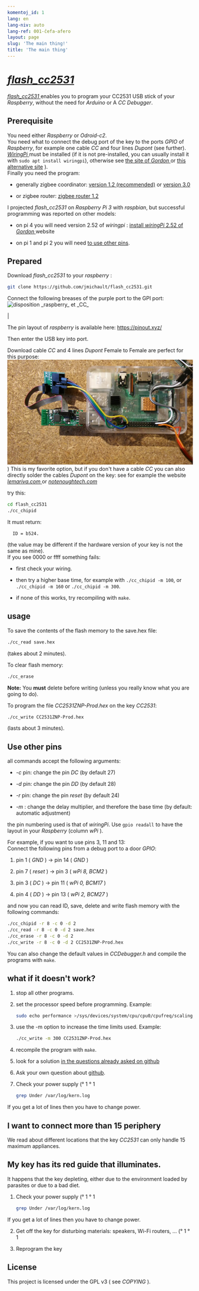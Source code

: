 ```yaml
---
komentoj_id: 1
lang: en
lang-niv: auto
lang-ref: 001-ĉefa-afero
layout: page
slug: 'The main thing!'
title: 'The main thing'
---
```


# [ _flash\_cc2531_ ](https://github.com/jmichault/flash_cc2531)
 [ _flash\_cc2531_ ](https://github.com/jmichault/flash_cc2531) enables you to program your CC2531 USB stick of your _Raspberry_, without the need for _Arduino_ or A _CC Debugger_.  

## Prerequisite
You need either _Raspberry_ or _Odroid-c2_.  
You need what to connect the debug port of the key to the ports _GPIO_ of _Raspberry_, for example one cable _CC_ and four lines _Dupont_ (see further).   
[ _WiringPi_ ](http://wiringpi.com/) must be installed \(if it is not pre-installed, you can usually install it with `sudo apt install wiringpi`), otherwise see [the site of _Gordon_ ](http://wiringpi.com/) or [this alternative site](https://github.com/WiringPi/WiringPi) \).  
Finally you need the program:

* generally zigbee coordinator: [ version 1.2 (recommended)](https://github.com/Koenkk/Z-Stack-firmware/raw/master/coordinator/Z-Stack_Home_1.2/bin/default/) or [version 3.0](https://github.com/Koenkk/Z-Stack-firmware/tree/master/coordinator/Z-Stack_3.0.x/bin)


* or zigbee router: [zigbee router 1.2](https://github.com/Koenkk/Z-Stack-firmware/tree/master/router/CC2531/bin)



I projected _flash\_cc2531_ on _Raspberry Pi 3_ with _raspbian_, but successful programming was reported on other models:

 * on pi 4 you will need version 2.52 of _wiringpi_ :  [install _wiringPi_ 2.52 of _Gordon_ ](http://wiringpi.com/wiringpi-updated-to-2-52-for-the-raspberry-pi-4b/)website


 * on pi 1 and pi 2 you will need [to use other pins](#uzi_aliajn_pinglojn).



## Prepared

Download _flash\_cc2531_ to your _raspberry_ :
```bash
git clone https://github.com/jmichault/flash_cc2531.git
```

Connect the following breases of the purple port to the GPI port:
![](/public/raspberry-cc.png "disposition _raspberry_ et _CC_") 

|  

The pin layout of _raspberry_ is available here: <https://pinout.xyz/>


Then enter the USB key into port.  

Download cable _CC_ and 4 lines _Dupont_ Female to Female are perfect for this purpose:
![photo of the key and the _raspberry_ ](https://github.com/jmichault/files/raw/master/Raspberry-CC2531.jpg))
This is my favorite option, but if you don't have a cable _CC_ you can also directly solder the cables _Dupont_ on the key: see for example the website [ _lemariva.com_ ](https://lemariva.com/blog/2019/08/zigbee-flashing-cc2531-using-raspberry-pi-without-cc-debugger) or [ _notenoughtech.com_ ](https://notenoughtech.com/home-automation/flashing-cc2531-without-cc-debugger )


try this:
```bash
cd flash_cc2531
./cc_chipid
```
It must return:
```
  ID = b524.
```
(the value may be different if the hardware version of your key is not the same as mine).  
If you see 0000 or ffff something fails:

 * first check your wiring.


 * then try a higher base time, for example with `./cc_chipid -m 100`, or `./cc_chipid -m 160` or `./cc_chipid -m 300`.


 * if none of this works, try recompiling with `make`.



## usage
To save the contents of the flash memory to the save.hex file:
```bash
./cc_read save.hex
```
(takes about 2 minutes).  

To clear flash memory:
```bash
./cc_erase
```
**Note:** You **must** delete before writing (unless you really know what you are going to do).

To program the file _CC2531ZNP-Prod.hex_ on the key _CC2531_:
```bash
./cc_write CC2531ZNP-Prod.hex
```
(lasts about 3 minutes).

<a id="uzi_aliajn_pinglojn"></a>

## Use other pins

all commands accept the following arguments:

 * _-c_ pin: change the pin _DC_ (by default 27)


 * _-d_ pin: change the pin _DD_ (by default 28)


 * _-r_ pin: change the pin _reset_ (by default 24)


 * _-m_ : change the delay multiplier, and therefore the base time (by default: automatic adjustment)



the pin numbering used is that of _wiringPi_. Use `gpio readall` to have the layout in your _Raspberry_ (column _wPi_ ).

For example, if you want to use pins 3, 11 and 13:  
Connect the following pins from a debug port to a door _GPIO_:

 1. pin 1 ( _GND_ ) -> pin 14 ( _GND_ )


 2. pin 7 ( _reset_ ) -> pin 3 ( _wPi 8, BCM2_ )


 3. pin 3 ( _DC_ ) -> pin 11 ( _wPi 0, BCM17_ )


 4. pin 4 ( _DD_ ) -> pin 13 ( _wPi 2, BCM27_ )



and now you can read ID, save, delete and write flash memory with the following commands:
```bash
./cc_chipid -r 8 -c 0 -d 2
./cc_read -r 8 -c 0 -d 2 save.hex
./cc_erase -r 8 -c 0 -d 2
./cc_write -r 8 -c 0 -d 2 CC2531ZNP-Prod.hex
```

You can also change the default values ​​in _CCDebugger.h_ and compile the programs with `make`.

## what if it doesn't work?

1. stop all other programs.


2. set the processor speed before programming. Example:



   ```bash
   sudo echo performance >/sys/devices/system/cpu/cpu0/cpufreq/scaling_governor
   ```
3. use the -m option to increase the time limits used. Example:



   ```bash
   ./cc_write -m 300 CC2531ZNP-Prod.hex
   ```
4. recompile the program with `make`.



5. look for a solution [in the questions already asked on github](https://github.com/jmichault/flash_cc2531/issues?q=is%3Aissue)



6. Ask your own question about [github](https://github.com/jmichault/flash_cc2531/issues/new/choose).



7. Check your power supply (° 1 ° 1


    
   ```bash
   grep Under /var/log/kern.log
   ```
If you get a lot of lines then you have to change power.  

## I want to connect more than 15 periphery
We read about different locations that the key _CC2531_ can only handle 15 maximum appliances.  

## My key has its red guide that illuminates.
It happens that the key depleting, either due to the environment loaded by parasites or due to a bad diet.  

1. Check your power supply (° 1 ° 1


    
   ```bash
   grep Under /var/log/kern.log
   ```
If you get a lot of lines then you have to change power.  

2. Get off the key for disturbing materials: speakers, Wi-Fi routers, ... (° 1 ° 1



3. Reprogram the key


 


## License

This project is licensed under the GPL v3 ( see _COPYING_ ).

